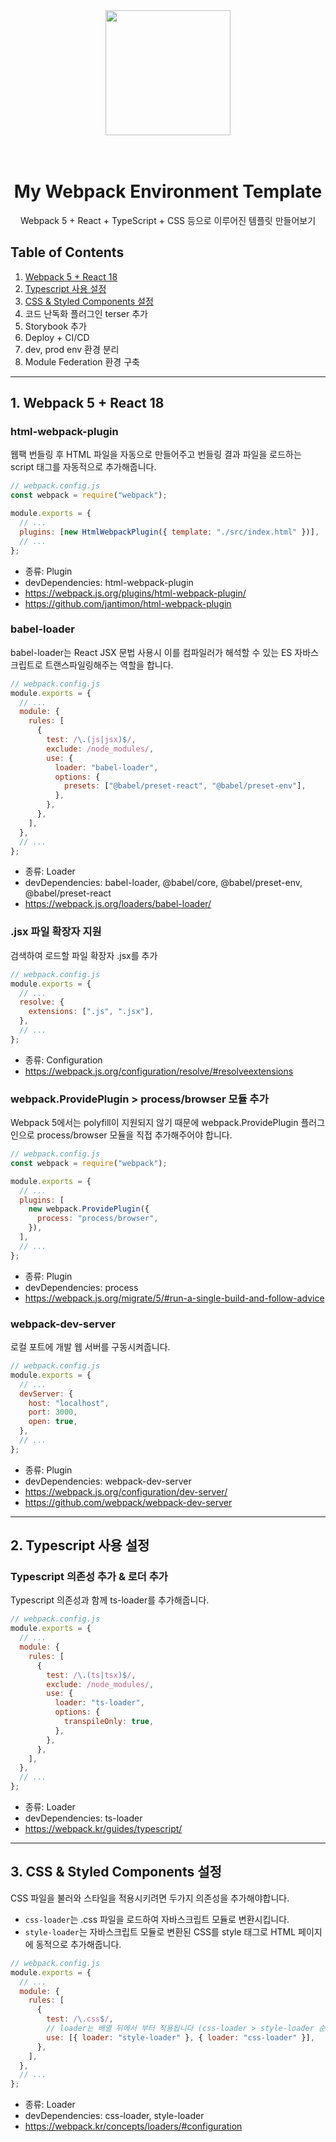 <div align="center">
  <a href="https://github.com/peppermintc/webpack-environment">
    <img width="200" height="200" src="https://webpack.js.org/assets/icon-square-big.svg">
  </a>
  <br>
  <br>
  <br>

<h1>My Webpack Environment Template</h1>

<p>
    Webpack 5 + React + TypeScript + CSS 등으로 이루어진 템플릿 만들어보기
  </p>
</div>

## Table of Contents

1. [Webpack 5 + React 18](#1-webpack-5--react-18)
2. [Typescript 사용 설정](#2-Typescript-사용-설정)
3. [CSS & Styled Components 설정](#3-css--styled-components-설정)
4. 코드 난독화 플러그인 terser 추가
5. Storybook 추가
6. Deploy + CI/CD
7. dev, prod env 환경 분리
8. Module Federation 환경 구축

---

## 1. Webpack 5 + React 18

### html-webpack-plugin

웹팩 번들링 후 HTML 파일을 자동으로 만들어주고 번들링 결과 파일을 로드하는 script 태그를 자동적으로 추가해줍니다.

```javascript
// webpack.config.js
const webpack = require("webpack");

module.exports = {
  // ...
  plugins: [new HtmlWebpackPlugin({ template: "./src/index.html" })],
  // ...
};
```

- 종류: Plugin
- devDependencies: html-webpack-plugin
- https://webpack.js.org/plugins/html-webpack-plugin/
- https://github.com/jantimon/html-webpack-plugin

### babel-loader

babel-loader는 React JSX 문법 사용시 이를 컴파일러가 해석할 수 있는 ES 자바스크립트로 트랜스파일링해주는 역할을 합니다.

```javascript
// webpack.config.js
module.exports = {
  // ...
  module: {
    rules: [
      {
        test: /\.(js|jsx)$/,
        exclude: /node_modules/,
        use: {
          loader: "babel-loader",
          options: {
            presets: ["@babel/preset-react", "@babel/preset-env"],
          },
        },
      },
    ],
  },
  // ...
};
```

- 종류: Loader
- devDependencies: babel-loader, @babel/core, @babel/preset-env, @babel/preset-react
- https://webpack.js.org/loaders/babel-loader/

### .jsx 파일 확장자 지원

검색하여 로드할 파일 확장자 .jsx를 추가

```javascript
// webpack.config.js
module.exports = {
  // ...
  resolve: {
    extensions: [".js", ".jsx"],
  },
  // ...
};
```

- 종류: Configuration
- https://webpack.js.org/configuration/resolve/#resolveextensions

### webpack.ProvidePlugin > process/browser 모듈 추가

Webpack 5에서는 polyfill이 지원되지 않기 때문에 webpack.ProvidePlugin 플러그인으로 process/browser 모듈을 직접 추가해주어야 합니다.

```javascript
// webpack.config.js
const webpack = require("webpack");

module.exports = {
  // ...
  plugins: [
    new webpack.ProvidePlugin({
      process: "process/browser",
    }),
  ],
  // ...
};
```

- 종류: Plugin
- devDependencies: process
- https://webpack.js.org/migrate/5/#run-a-single-build-and-follow-advice

### webpack-dev-server

로컬 포트에 개발 웹 서버를 구동시켜줍니다.

```javascript
// webpack.config.js
module.exports = {
  // ...
  devServer: {
    host: "localhost",
    port: 3000,
    open: true,
  },
  // ...
};
```

- 종류: Plugin
- devDependencies: webpack-dev-server
- https://webpack.js.org/configuration/dev-server/
- https://github.com/webpack/webpack-dev-server

---

## 2. Typescript 사용 설정

### Typescript 의존성 추가 & 로더 추가

Typescript 의존성과 함께 ts-loader를 추가해줍니다.

```javascript
// webpack.config.js
module.exports = {
  // ...
  module: {
    rules: [
      {
        test: /\.(ts|tsx)$/,
        exclude: /node_modules/,
        use: {
          loader: "ts-loader",
          options: {
            transpileOnly: true,
          },
        },
      },
    ],
  },
  // ...
};
```

- 종류: Loader
- devDependencies: ts-loader
- https://webpack.kr/guides/typescript/

---

## 3. CSS & Styled Components 설정

CSS 파일을 불러와 스타일을 적용시키려면 두가지 의존성을 추가해야합니다.

- `css-loader`는 .css 파일을 로드하여 자바스크립트 모듈로 변환시킵니다.
- `style-loader`는 자바스크립트 모듈로 변환된 CSS를 style 태그로 HTML 페이지에 동적으로 추가해줍니다.

```javascript
// webpack.config.js
module.exports = {
  // ...
  module: {
    rules: [
      {
        test: /\.css$/,
        // loader는 배열 뒤에서 부터 적용됩니다 (css-loader > style-loader 순서를 지켜야합니다)
        use: [{ loader: "style-loader" }, { loader: "css-loader" }],
      },
    ],
  },
  // ...
};
```

- 종류: Loader
- devDependencies: css-loader, style-loader
- https://webpack.kr/concepts/loaders/#configuration
